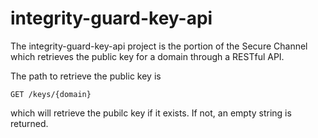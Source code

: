 # integrity-guard-key-api

The integrity-guard-key-api project is the portion of the Secure Channel which retrieves the public key for a domain through a RESTful API.

The path to retrieve the public key is 
```
GET /keys/{domain} 
```
which will retrieve the pubilc key if it exists. If not, an empty string is returned.
